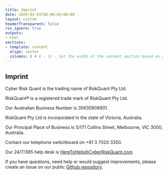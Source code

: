 ```yaml
---
title: Imprint 
date: 2020-03-01T00:00:01+00:00 
layout: custom
headerTransparent: false
rss_ignore: true
outputs:
- html
sections:
- template: content
  align: center
  columns: 8 # 6 - 12 - Set the width of the content section based on a 12 column grid
---
```

## Imprint

Cyber Risk Quant is the trading name of RiskQuant Pty Ltd.

RiskQuant® is a registered trade mark of RiskQuant Pty Ltd.

Our Australian Business Number is 35635909901.

RiskQuant Pty Ltd is incorporated in the state of Victoria, Australia.

Our Principal Place of Business is 5/171 Collins Street, Melbourne, VIC 3000, Australia.

Contact our telephone switchboard on +61 3 7020 3350.   

Our 24/7/365 help desk is HereToHelp@CyberRiskQuant.com

If you have questions, need help or would suggest improvements, please create an issue on our public [Github repository](https://github.com/cyberriskquant/heretohelp).

